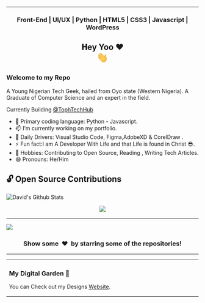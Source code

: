 <hr />
<h3 align="center">
Front-End | UI/UX | Python | HTML5 | CSS3 | Javascript | WordPress  


<h2 align="center"> 𝐇ey Yoo ❤ <br>  <img src="https://raw.githubusercontent.com/ABSphreak/ABSphreak/master/gifs/Hi.gif" width="30px"></h2>
<h3> Welcome to my Repo</h3>

A Young Nigerian Tech Geek, hailed from Oyo state (Western Nigeria). A Graduate of Computer Science and an expert in the field.

Currently Building [@TophTechHub](https://tophtechhub.com)

* 🌱 Primary coding language: Python - Javascript.
* 📫 I’m currently working on my portfolio.
* 🚀 Daily Drivers: Visual Studio Code, Figma,AdobeXD & CorelDraw .
* ⚡ Fun fact:I am A Developer With Life and that Life is found in Christ 😎.
* 🎉 Hobbies: Contributing to Open Source, Reading , Writing Tech Articles.
* 😄 Pronouns: He/Him

<table><tr><td valign="top" width="50%">

### My Digital Garden 🌱
You can Check out my Designs [Website](https://).

</td>

## 🔓 Open Source Contributions

![David's Github Stats](https://github-readme-stats.vercel.app/api?username=David-Phi&show_icons=true)

<p align="middle">
  <img width="600" src="https://github-profile-trophy.vercel.app/?username=David-Phi&rank=SS,S,AAA,AA,A,B,C&row=1&column=5"/>
</p>

---

<div>
 
  <img src="https://github-readme-stats.vercel.app/api/top-langs/?username=David-Phi&layout=compact" />
</div>


<h3 align="center">Show some &nbsp;❤️&nbsp; by starring some of the repositories!</h3>
<hr>


